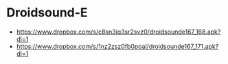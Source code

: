 Droidsound-E 
============
* https://www.dropbox.com/s/c8sn3iq3sr2svz0/droidsounde167_168.apk?dl=1
* https://www.dropbox.com/s/1nz2zsz0fb0poal/droidsounde167_171.apk?dl=1
